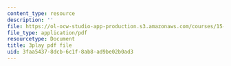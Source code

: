 ```yaml
---
content_type: resource
description: ''
file: https://ol-ocw-studio-app-production.s3.amazonaws.com/courses/15-s50-poker-theory-and-analytics-january-iap-2015/3faa54378dcb6c1f8ab8ad9be02b0ad3_IZZ4y5GfdOU.pdf
file_type: application/pdf
resourcetype: Document
title: 3play pdf file
uid: 3faa5437-8dcb-6c1f-8ab8-ad9be02b0ad3
---
```

